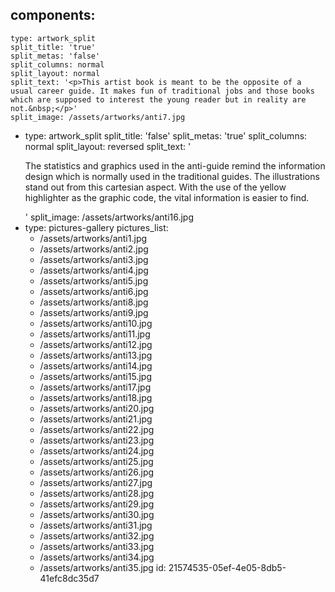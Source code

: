 components:
  -
    type: artwork_split
    split_title: 'true'
    split_metas: 'false'
    split_columns: normal
    split_layout: normal
    split_text: '<p>This artist book is meant to be the opposite of a usual career guide. It makes fun of traditional jobs and those books which are supposed to interest the young reader but in reality are not.&nbsp;</p>'
    split_image: /assets/artworks/anti7.jpg
  -
    type: artwork_split
    split_title: 'false'
    split_metas: 'true'
    split_columns: normal
    split_layout: reversed
    split_text: '<p>The statistics and graphics used in the anti-guide remind the information design which is normally used in the traditional guides. The illustrations stand out from this cartesian aspect. With the use of the yellow highlighter as the graphic code, the vital information is easier to find.</p>'
    split_image: /assets/artworks/anti16.jpg
  -
    type: pictures-gallery
    pictures_list:
      - /assets/artworks/anti1.jpg
      - /assets/artworks/anti2.jpg
      - /assets/artworks/anti3.jpg
      - /assets/artworks/anti4.jpg
      - /assets/artworks/anti5.jpg
      - /assets/artworks/anti6.jpg
      - /assets/artworks/anti8.jpg
      - /assets/artworks/anti9.jpg
      - /assets/artworks/anti10.jpg
      - /assets/artworks/anti11.jpg
      - /assets/artworks/anti12.jpg
      - /assets/artworks/anti13.jpg
      - /assets/artworks/anti14.jpg
      - /assets/artworks/anti15.jpg
      - /assets/artworks/anti17.jpg
      - /assets/artworks/anti18.jpg
      - /assets/artworks/anti20.jpg
      - /assets/artworks/anti21.jpg
      - /assets/artworks/anti22.jpg
      - /assets/artworks/anti23.jpg
      - /assets/artworks/anti24.jpg
      - /assets/artworks/anti25.jpg
      - /assets/artworks/anti26.jpg
      - /assets/artworks/anti27.jpg
      - /assets/artworks/anti28.jpg
      - /assets/artworks/anti29.jpg
      - /assets/artworks/anti30.jpg
      - /assets/artworks/anti31.jpg
      - /assets/artworks/anti32.jpg
      - /assets/artworks/anti33.jpg
      - /assets/artworks/anti34.jpg
      - /assets/artworks/anti35.jpg
id: 21574535-05ef-4e05-8db5-41efc8dc35d7
